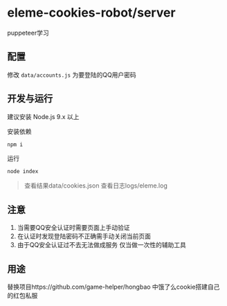 # eleme-cookies-robot/server

puppeteer学习

## 配置

修改 `data/accounts.js` 为要登陆的QQ用户密码

## 开发与运行

建议安装 Node.js 9.x 以上

安装依赖

```bash
npm i
```

运行

```bash
node index
```

> 查看结果data/cookies.json
> 查看日志logs/eleme.log


## 注意
1. 当需要QQ安全认证时需要页面上手动验证
2. 在认证时发现登陆密码不正确需手动关闭当前页面
3. 由于QQ安全认证过不去无法做成服务
   仅当做一次性的辅助工具

## 用途
替换项目https://github.com/game-helper/hongbao 中饿了么cookie搭建自己的红包私服